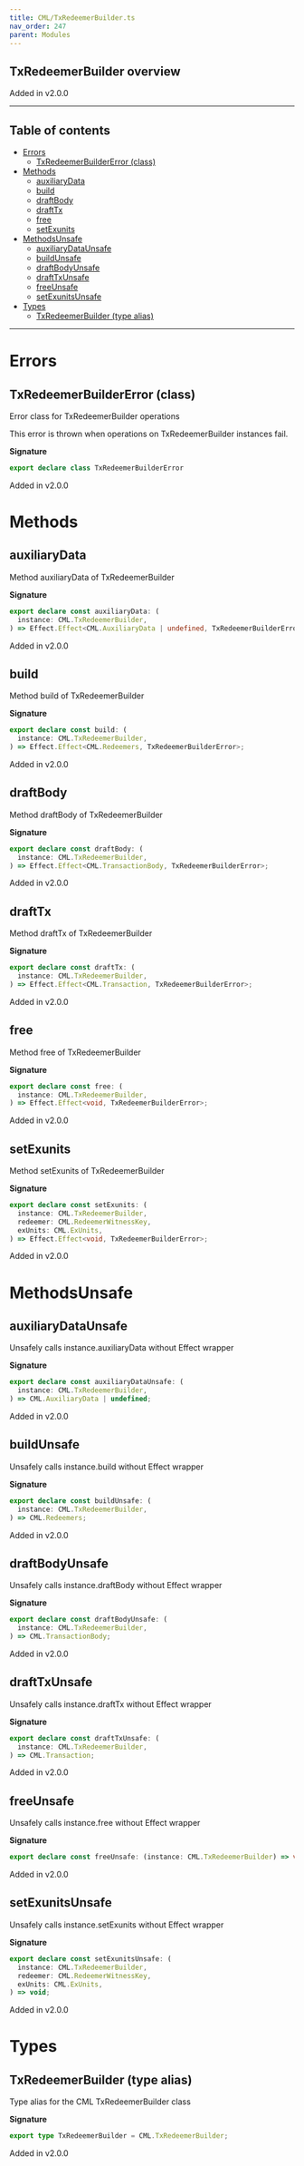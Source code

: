 ```yaml
---
title: CML/TxRedeemerBuilder.ts
nav_order: 247
parent: Modules
---
```


## TxRedeemerBuilder overview

Added in v2.0.0

---

<h2 class="text-delta">Table of contents</h2>

- [Errors](#errors)
  - [TxRedeemerBuilderError (class)](#txredeemerbuildererror-class)
- [Methods](#methods)
  - [auxiliaryData](#auxiliarydata)
  - [build](#build)
  - [draftBody](#draftbody)
  - [draftTx](#drafttx)
  - [free](#free)
  - [setExunits](#setexunits)
- [MethodsUnsafe](#methodsunsafe)
  - [auxiliaryDataUnsafe](#auxiliarydataunsafe)
  - [buildUnsafe](#buildunsafe)
  - [draftBodyUnsafe](#draftbodyunsafe)
  - [draftTxUnsafe](#drafttxunsafe)
  - [freeUnsafe](#freeunsafe)
  - [setExunitsUnsafe](#setexunitsunsafe)
- [Types](#types)
  - [TxRedeemerBuilder (type alias)](#txredeemerbuilder-type-alias)

---

# Errors

## TxRedeemerBuilderError (class)

Error class for TxRedeemerBuilder operations

This error is thrown when operations on TxRedeemerBuilder instances fail.

**Signature**

```ts
export declare class TxRedeemerBuilderError
```

Added in v2.0.0

# Methods

## auxiliaryData

Method auxiliaryData of TxRedeemerBuilder

**Signature**

```ts
export declare const auxiliaryData: (
  instance: CML.TxRedeemerBuilder,
) => Effect.Effect<CML.AuxiliaryData | undefined, TxRedeemerBuilderError>;
```

Added in v2.0.0

## build

Method build of TxRedeemerBuilder

**Signature**

```ts
export declare const build: (
  instance: CML.TxRedeemerBuilder,
) => Effect.Effect<CML.Redeemers, TxRedeemerBuilderError>;
```

Added in v2.0.0

## draftBody

Method draftBody of TxRedeemerBuilder

**Signature**

```ts
export declare const draftBody: (
  instance: CML.TxRedeemerBuilder,
) => Effect.Effect<CML.TransactionBody, TxRedeemerBuilderError>;
```

Added in v2.0.0

## draftTx

Method draftTx of TxRedeemerBuilder

**Signature**

```ts
export declare const draftTx: (
  instance: CML.TxRedeemerBuilder,
) => Effect.Effect<CML.Transaction, TxRedeemerBuilderError>;
```

Added in v2.0.0

## free

Method free of TxRedeemerBuilder

**Signature**

```ts
export declare const free: (
  instance: CML.TxRedeemerBuilder,
) => Effect.Effect<void, TxRedeemerBuilderError>;
```

Added in v2.0.0

## setExunits

Method setExunits of TxRedeemerBuilder

**Signature**

```ts
export declare const setExunits: (
  instance: CML.TxRedeemerBuilder,
  redeemer: CML.RedeemerWitnessKey,
  exUnits: CML.ExUnits,
) => Effect.Effect<void, TxRedeemerBuilderError>;
```

Added in v2.0.0

# MethodsUnsafe

## auxiliaryDataUnsafe

Unsafely calls instance.auxiliaryData without Effect wrapper

**Signature**

```ts
export declare const auxiliaryDataUnsafe: (
  instance: CML.TxRedeemerBuilder,
) => CML.AuxiliaryData | undefined;
```

Added in v2.0.0

## buildUnsafe

Unsafely calls instance.build without Effect wrapper

**Signature**

```ts
export declare const buildUnsafe: (
  instance: CML.TxRedeemerBuilder,
) => CML.Redeemers;
```

Added in v2.0.0

## draftBodyUnsafe

Unsafely calls instance.draftBody without Effect wrapper

**Signature**

```ts
export declare const draftBodyUnsafe: (
  instance: CML.TxRedeemerBuilder,
) => CML.TransactionBody;
```

Added in v2.0.0

## draftTxUnsafe

Unsafely calls instance.draftTx without Effect wrapper

**Signature**

```ts
export declare const draftTxUnsafe: (
  instance: CML.TxRedeemerBuilder,
) => CML.Transaction;
```

Added in v2.0.0

## freeUnsafe

Unsafely calls instance.free without Effect wrapper

**Signature**

```ts
export declare const freeUnsafe: (instance: CML.TxRedeemerBuilder) => void;
```

Added in v2.0.0

## setExunitsUnsafe

Unsafely calls instance.setExunits without Effect wrapper

**Signature**

```ts
export declare const setExunitsUnsafe: (
  instance: CML.TxRedeemerBuilder,
  redeemer: CML.RedeemerWitnessKey,
  exUnits: CML.ExUnits,
) => void;
```

Added in v2.0.0

# Types

## TxRedeemerBuilder (type alias)

Type alias for the CML TxRedeemerBuilder class

**Signature**

```ts
export type TxRedeemerBuilder = CML.TxRedeemerBuilder;
```

Added in v2.0.0
